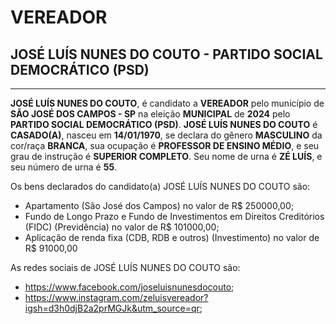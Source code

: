 # VEREADOR
## JOSÉ LUÍS NUNES DO COUTO - PARTIDO SOCIAL DEMOCRÁTICO (PSD)
---
**JOSÉ LUÍS NUNES DO COUTO**, é candidato a **VEREADOR** pelo município de **SÃO JOSÉ DOS CAMPOS - SP** na eleição **MUNICIPAL** de **2024** pelo **PARTIDO SOCIAL DEMOCRÁTICO (PSD)**.
**JOSÉ LUÍS NUNES DO COUTO** é **CASADO(A)**, nasceu em **14/01/1970**, se declara do gênero **MASCULINO** da cor/raça **BRANCA**, sua ocupação é **PROFESSOR DE ENSINO MÉDIO**, e seu grau de instrução é **SUPERIOR COMPLETO**.
Seu nome de urna é **ZÉ LUÍS**, e seu número de urna é **55**.

Os bens declarados do candidato(a) JOSÉ LUÍS NUNES DO COUTO são: 
- Apartamento (São José dos Campos) no valor de R$ 250000,00;
- Fundo de Longo Prazo e Fundo de Investimentos em Direitos Creditórios (FIDC) (Previdência) no valor de R$ 101000,00;
- Aplicação de renda fixa (CDB, RDB e outros) (Investimento) no valor de R$ 91000,00

As redes sociais de JOSÉ LUÍS NUNES DO COUTO são:
- https://www.facebook.com/joseluisnunesdocouto;
- https://www.instagram.com/zeluisvereador?igsh=d3h0djB2a2prMGJk&utm_source=qr;